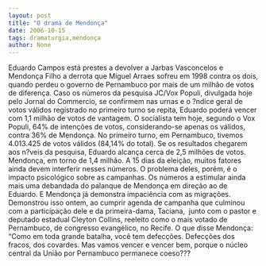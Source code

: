 ```yaml
---
layout: post
title: "O drama de Mendonça"
date: 2006-10-15
tags: dramaturgia,mendonça
author: None
---
```

Eduardo Campos está prestes a devolver a Jarbas Vasconcelos e Mendonça Filho a derrota que Miguel Arraes sofreu em 1998 contra os dois, quando perdeu o governo de Pernambuco por mais de um milhão de votos de diferença.
Caso os números da pesquisa JC/Vox Populi, divulgada hoje pelo Jornal do Commercio, se confirmem nas urnas e o ?ndice geral de votos válidos registrado no primeiro turno se repita, Eduardo poderá vencer com 1,1 milhão de votos de vantagem.
O socialista tem hoje, segundo&nbsp;o Vox Populi, 64% de intenções de votos, considerando-se apenas os válidos, contra 36% de Mendonça.
No primeiro turno, em Pernambuco, tivemos 4.013.425 de votos válidos (84,14% do total). 
Se os resultados chegarem aos n?veis da pesquisa, Eduardo alcança cerca de 2,5 milhões de votos. Mendonça, em torno de 1,4 milhão.
A 15 dias da eleição, muitos fatores ainda devem interferir nesses números. 
O problema deles, porém, é o impacto psicológico sobre as campanhas.
Os números&nbsp;a estimular ainda mais uma debandada&nbsp;do palanque de Mendonça em direção ao de Eduardo.
E Mendonça já demonstra impaciência com as migrações. 
Demonstrou isso ontem, ao cumprir agenda de campanha que culminou com a participação dele e da primeira-dama, Taciana,&nbsp; junto com o pastor e deputado estadual Cleyton Collins, reeleito como o mais votado de Pernambuco, de congresso evangélico, no Recife. 
O que disse Mendonça:
“Como em toda grande batalha, você tem defecções. Defecções dos fracos, dos covardes. Mas vamos vencer e vencer bem, porque o núcleo central da União por Pernambuco permanece coeso???  